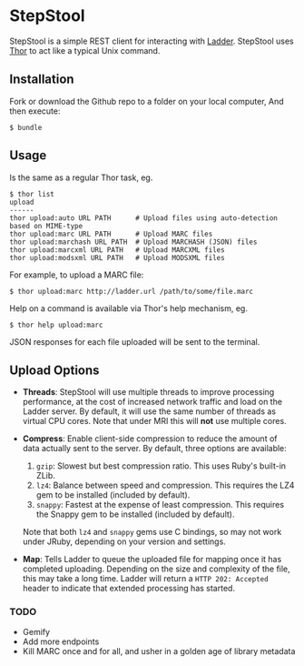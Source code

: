 # StepStool

StepStool is a simple REST client for interacting with [Ladder](http://www.deliberatedata.com/). StepStool uses [Thor](https://github.com/wycats/thor) to act like a typical Unix command.

## Installation

Fork or download the Github repo to a folder on your local computer, And then execute:

    $ bundle

## Usage

Is the same as a regular Thor task, eg.

    $ thor list
    upload
    ------
    thor upload:auto URL PATH      # Upload files using auto-detection based on MIME-type
    thor upload:marc URL PATH      # Upload MARC files
    thor upload:marchash URL PATH  # Upload MARCHASH (JSON) files
    thor upload:marcxml URL PATH   # Upload MARCXML files
    thor upload:modsxml URL PATH   # Upload MODSXML files

For example, to upload a MARC file:

    $ thor upload:marc http://ladder.url /path/to/some/file.marc

Help on a command is available via Thor's help mechanism, eg.

    $ thor help upload:marc

JSON responses for each file uploaded will be sent to the terminal.

## Upload Options

* **Threads**: StepStool will use multiple threads to improve processing performance, at the cost of increased network traffic and load on the Ladder server.  By default, it will use the same number of threads as virtual CPU cores. Note that under MRI this will **not** use multiple cores.

* **Compress**: Enable client-side compression to reduce the amount of data actually sent to the server.  By default, three options are available:
    1. `gzip`: Slowest but best compression ratio.  This uses Ruby's built-in ZLib.
	2. `lz4`: Balance between speed and compression.  This requires the LZ4 gem to be installed (included by default).
	3. `snappy`: Fastest at the expense of least compression.  This requires the Snappy gem to be installed (included by default).

  Note that both `lz4` and `snappy` gems use C bindings, so may not work under JRuby, depending on your version and settings.

* **Map**: Tells Ladder to queue the uploaded file for mapping once it has completed uploading.  Depending on the size and complexity of the file, this may take a long time.  Ladder will return a `HTTP 202: Accepted` header to indicate that extended processing has started.

### TODO

* Gemify
* Add more endpoints
* Kill MARC once and for all, and usher in a golden age of library metadata

[](https://raw.github.com/deliberatedata/stepstool/master/stepstool.png)